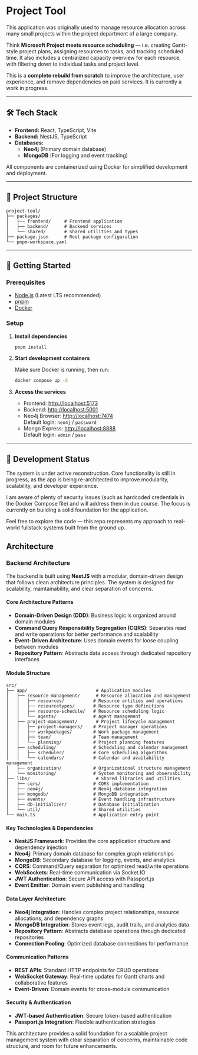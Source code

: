 # Project Tool

This application was originally used to manage resource allocation across many small projects within the project
department of a large company.

Think **Microsoft Project meets resource scheduling** — i.e. creating Gantt-style project plans, assigning resources to
tasks, and tracking scheduled time. It also includes a centralized capacity overview for each resource, with filtering
down to individual tasks and project level.

This is a **complete rebuild from scratch** to improve the architecture, user experience, and remove dependencies on
paid services. It is currently a work in progress.

---

## 🛠️ Tech Stack

- **Frontend:** React, TypeScript, Vite
- **Backend:** NestJS, TypeScript
- **Databases:**
    - **Neo4j** (Primary domain database)
    - **MongoDB** (For logging and event tracking)

All components are containerized using Docker for simplified development and deployment.

---

## 📁 Project Structure

```
project-tool/
├── packages/
│   ├── frontend/     # Frontend application
│   ├── backend/      # Backend services
│   └── shared/       # Shared utilities and types
├── package.json      # Root package configuration
└── pnpm-workspace.yaml
```

---

## 🚀 Getting Started

### Prerequisites

- [Node.js](https://nodejs.org/) (Latest LTS recommended)
- [pnpm](https://pnpm.io/)
- [Docker](https://www.docker.com/)

### Setup

1. **Install dependencies**
   ```bash
   pnpm install
   ```

2. **Start development containers**

   Make sure Docker is running, then run:
   ```bash
   docker compose up -d
   ```

3. **Access the services**
    - Frontend: [http://localhost:5173](http://localhost:5173)
    - Backend: [http://localhost:5001](http://localhost:5001)
    - Neo4j Browser: [http://localhost:7474](http://localhost:7474)  
      Default login: `neo4j` / `password`
    - Mongo Express: [http://localhost:8888](http://localhost:8888)  
      Default login: `admin` / `pass`

---

## 📌 Development Status

The system is under active reconstruction. Core functionality is still in progress, as the app is being re-architected
to improve modularity, scalability, and developer experience.

I am aware of plenty of security issues (such as hardcoded credentials in the Docker Compose file) and will address them
in due course. The focus is currently on building a solid foundation for the application.

Feel free to explore the code — this repo represents my approach to real-world fullstack systems built from the ground
up.

## Architecture

### Backend Architecture

The backend is built using **NestJS** with a modular, domain-driven design that follows clean architecture principles.
The system is designed for scalability, maintainability, and clear separation of concerns.

#### Core Architecture Patterns

- **Domain-Driven Design (DDD)**: Business logic is organized around domain modules
- **Command Query Responsibility Segregation (CQRS)**: Separates read and write operations for better performance and
  scalability
- **Event-Driven Architecture**: Uses domain events for loose coupling between modules
- **Repository Pattern**: Abstracts data access through dedicated repository interfaces

#### Module Structure

```
src/
├── app/                          # Application modules
│   ├── resource-management/      # Resource allocation and management
│   │   ├── resources/           # Resource entities and operations
│   │   ├── resourcetypes/       # Resource type definitions
│   │   ├── resource-schedule/   # Resource scheduling logic
│   │   └── agents/              # Agent management
│   ├── project-management/       # Project lifecycle management
│   │   ├── project-managers/    # Project manager operations
│   │   ├── workpackages/        # Work package management
│   │   ├── team/                # Team management
│   │   └── planning/            # Project planning features
│   ├── scheduling/              # Scheduling and calendar management
│   │   ├── scheduler/           # Core scheduling algorithms
│   │   └── calendars/           # Calendar and availability management
│   ├── organization/            # Organizational structure management
│   └── monitoring/              # System monitoring and observability
├── libs/                         # Shared libraries and utilities
│   ├── cqrs/                    # CQRS implementation
│   ├── neo4j/                   # Neo4j database integration
│   ├── mongodb/                 # MongoDB integration
│   ├── events/                  # Event handling infrastructure
│   ├── db-initializer/          # Database initialization
│   └── util/                    # Shared utilities
└── main.ts                      # Application entry point
```

#### Key Technologies & Dependencies

- **NestJS Framework**: Provides the core application structure and dependency injection
- **Neo4j**: Primary domain database for complex graph relationships
- **MongoDB**: Secondary database for logging, events, and analytics
- **CQRS**: Command/Query separation for optimized read/write operations
- **WebSockets**: Real-time communication via Socket.IO
- **JWT Authentication**: Secure API access with Passport.js
- **Event Emitter**: Domain event publishing and handling

#### Data Layer Architecture

- **Neo4j Integration**: Handles complex project relationships, resource allocations, and dependency graphs
- **MongoDB Integration**: Stores event logs, audit trails, and analytics data
- **Repository Pattern**: Abstracts database operations through dedicated repositories
- **Connection Pooling**: Optimized database connections for performance

#### Communication Patterns

- **REST APIs**: Standard HTTP endpoints for CRUD operations
- **WebSocket Gateway**: Real-time updates for Gantt charts and collaborative features
- **Event-Driven**: Domain events for cross-module communication

#### Security & Authentication

- **JWT-based Authentication**: Secure token-based authentication
- **Passport.js Integration**: Flexible authentication strategies

This architecture provides a solid foundation for a scalable project management system with clear separation of
concerns, maintainable code structure, and room for future enhancements.


